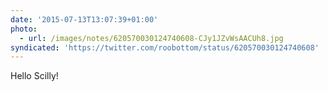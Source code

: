 ```yaml
---
date: '2015-07-13T13:07:39+01:00'
photo:
  - url: /images/notes/620570030124740608-CJy1JZvWsAACUh8.jpg
syndicated: 'https://twitter.com/roobottom/status/620570030124740608'
---
```

Hello Scilly! 
